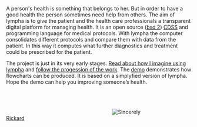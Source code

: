 

<script>
document.getElementById( "indexsmall").style.backgroundColor="#EFAB00";
document.getElementById( "indextext").style.color="#000000";
document.getElementById( "index").className="menu2active";
</script>
A person's health is something that belongs to her. But in order to have a good health the person sometimes need help from others. The aim of  <span class="sc">lympha</span> is to give the patient and the health care professionals a transparent digital platform for managing health. It is an open source (<a href="http://opensource.org/licenses/BSD-2-Clause"><span class="sc">bsd 2</span></a>) <a href="https://en.wikipedia.org/wiki/Clinical_decision_support_system">CDSS</a> and programming language for medical protocols. With <span class="sc">lympha</span> the computer consolidates different protocols and compare them with data from the patient. In this way it computes what further diagnostics and treatment could be prescribed for the patient.

The project is just in its very early stages. <a href="http://rickardhultgren.github.io/lympha/about#use">Read about how I imagine using lympha</a> and <a href="http://rickardhultgren.github.io/lympha/about#progress">follow the progession of the work</a>. The <a href="http://rickardhultgren.github.io/lympha/demo">demo</a>  demonstrates how flowcharts can be produced. It is  based on a simplyfied version of <span class="sc">lympha</span>. Hope the demo can help you improving someone’s health. 

<br><br><br>
<a href="https://github.com/RickardHultgren"><img src="https://avatars3.githubusercontent.com/u/16224494?v=3&s=80" style="float:left;margin-left:30vw;" /></a>Sincerely<br><a href="https://github.com/RickardHultgren">Rickard</a>
<br> <br> <br>
